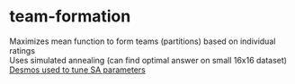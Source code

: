 # team-formation
Maximizes mean function to form teams (partitions) based on individual ratings
<br/> 
Uses simulated annealing (can find optimal answer on small 16x16 dataset)
[Desmos used to tune SA parameters](https://www.desmos.com/calculator/aq8z1atrpg)
